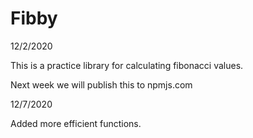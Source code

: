 # Fibby 

12/2/2020

This is a practice library for calculating 
fibonacci values.

Next week we will publish this to npmjs.com

12/7/2020

Added more efficient functions.

